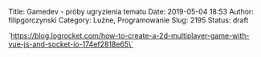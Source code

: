 Title: Gamedev  - próby ugryzienia tematu
Date: 2019-05-04 18:53
Author: filipgorczynski
Category: Luźne, Programowanie
Slug: 2195
Status: draft

\`https://blog.logrocket.com/how-to-create-a-2d-multiplayer-game-with-vue-js-and-socket-io-174ef2818e65\`

 
